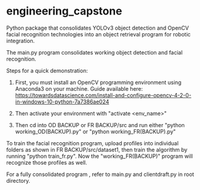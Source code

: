 # engineering_capstone

Python package that consolidates YOLOv3 object detection and OpenCV facial recognition technologies into an object retrieval program for robotic integration.

The main.py program consolidates working object detection and facial recognition.

Steps for a quick demonstration:

1) First, you must install an OpenCV programming environment using Anaconda3 on your machine. Guide available here: https://towardsdatascience.com/install-and-configure-opencv-4-2-0-in-windows-10-python-7a7386ae024

2) Then activate your environment with "activate <env_name>"

3) Then cd into OD BACKUP or FR BACKUP/src and run either "python working_OD(BACKUP).py" or "python working_FR(BACKUP).py"

To train the facial recognition program, upload profiles into individual folders as shown in FR BACKUP/src/dataset1, then train the algorithm by running "python train_fr.py". Now the "working_FR(BACKUP)" program will recognize those profiles as well.

For a fully consolidated program , refer to main.py and clientdraft.py in root directory.
